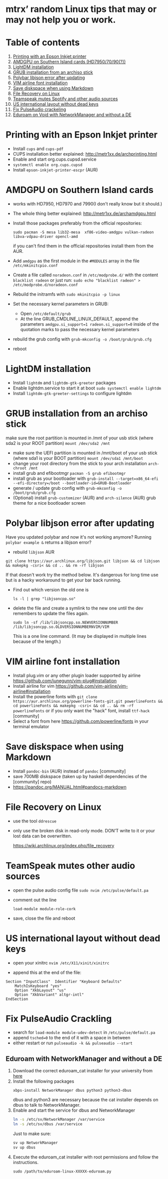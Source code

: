 # mtrx’ random Linux tips that may or may not help you or work.

# Table of contents

1. [Printing with an Epson Inkjet printer](#printing-with-an-epson-inkjet-printer)
2. [AMDGPU on Southern Island cards (HD7950/70/90(?))](#amdgpu-on-southern-island-cards)
3. [LightDM installation](#lightdm-installation)
4. [GRUB installation from an archiso stick](#grub-installation-from-an-archiso-stick)
5. [Polybar libjson error after updating](#polybar-libjson-error-after-updating)
6. [VIM airline font installation](#vim-airline-font-installation)
7. [Save diskspace when using Markdown](#save-diskspace-when-using-markdown)
8. [File Recovery on Linux](#file-recovery-on-linux)
9. [Teamspeak mutes Spotify and other audio sources](#teamspeak-mutes-other-audio-sources)
10. [US international layout without dead keys](#us-international-layout-without-dead-keys)
11. [Fix PulseAudio crackeling](#fix-pulseaudio-crackeling)
12. [Eduroam on Void with NetworkManager and without a DE](#eduroam-with-networkmanager-and-without-a-de)

# Printing with an Epson Inkjet printer
- Install `cups` and `cups-pdf`
- CUPS installation better explained: http://metr1xx.de/archprinting.html
- Enable and start org.cups.cupsd.service
- `systemctl enable org.cups.cupsd`
- Install `epson-inkjet-printer-escpr` (AUR)

# AMDGPU on Southern Island cards
- works with HD7950, HD7970 and 7990(I don't really know but it should.)
- The whole thing better explained: http://metr1xx.de/archamdgpu.html
- Install those packages preferably from the official repositories:

  ` sudo pacman -S mesa lib32-mesa  xf86-video-amdgpu vulkan-radeon libva-vdpau-driver opencl-amd `

  if you can't find them in the official repositories install them from the AUR.
- Add `amdgpu` as the first module in the `#MODULES` array in the file `/etc/mkinitcpio.conf`
- Create a file called `noradeon.conf` in `/etc/modprobe.d/` with the content `blacklist radeon` or just run:
  `sudo echo "blacklist radeon" > /etc/modprobe.d/noradeon.conf `
- Rebuild the initramfs with `sudo mkinitcpio -p linux`
- Set the necessary kernel parameters in GRUB:
  - Open `/etc/default/grub`
  - At the line GRUB_CMDLINE_LINUX_DEFAULT, append the parameters
    `amdgpu.si_support=1 radeon.si_support=0`
    inside of the quotation marks to pass the necessary kernel parameters
- rebuild the grub config with 
  `grub-mkconfig -o /boot/grub/grub.cfg`
- reboot

# LightDM installation
- Install `lightdm` and `lightdm-gtk-greeter` packages
- Enable lightdm.service to start it at boot
  `sudo systemctl enable lightdm`
- Install `lightdm-gtk-greeter-settings` to configure lightdm

# GRUB installation from an archiso stick
make sure the root partition is mounted in /mnt of your usb stick
  (where sda2 is your ROOT partition)
  `mount /dev/sda2 /mnt`
- make sure the UEFI partition is mounted in /mnt/boot of your usb stick
  (where sda1 is your BOOT partition)
  `mount /dev/sda1 /mnt/boot`
- change your root directory from the stick to your arch installation
  `arch-chroot /mnt`
- install grub and efibootmgr
  `pacman -S grub efibootmgr`
- install grub as your bootloader with 
  `grub-install --target=x86_64-efi --efi-directory=/boot --bootloader-id=GRUB-Bootloader`
- generate / update grub config with 
  `grub-mkconfig -o /boot/grub/grub.cfg`
- (Optional) install `grub-customizer` (AUR) and `arch-silence` (AUR) grub theme for a nice bootloader screen

# Polybar libjson error after updating

Have you updated polybar and now it's not working anymore? Running `polybar example &` returns a libjson error?

- rebuild `libjson` AUR

`git clone https://aur.archlinux.org/libjson.git libjson && cd libjson && makepkg -csri< && cd .. && rm -rf libjson`

If that doesn't work try the method below. It's dangerous for long time use but is a hacky workaround to get your bar back running.

- Find out which version the old one is

  ` ls -l | grep "libjsoncpp.so" `

- delete the file and create a symlink to the new one until the dev remembers to update the files again.

  ` sudo ln -sf /lib/libjsoncpp.so.NEWVERSIONNUMBER /lib/libjsoncpp.so.OLDVERSIONNUMBERNVIM/VIM `

  This is a one line command. (It may be displayed in multiple lines because of the length.)

# VIM airline font installation
- Install plug.vim or any other plugin loader supported by airline https://github.com/junegunn/vim-plug#installation
- Install airline for vim https://github.com/vim-airline/vim-airline#installation
- Install the powerline fonts with
  `git clone https://aur.archlinux.org/powerline-fonts-git.git powerlineFonts && cd powerlineFonts && makepkg -csri< && cd .. && rm -rf powerlineFonts`
  or if you only want the "hack" font, install `ttf-hack` [community]
- Select a font from here https://github.com/powerline/fonts in your terminal emulator

# Save diskspace when using Markdown
- Install `pandoc-bin` (AUR) instead of `pandoc` [community]
- save 700MB diskspace (taken up by haskell dependencies of the [community] repo)
- https://pandoc.org/MANUAL.html#pandocs-markdown

# File Recovery on Linux
- use the tool `ddrescue`

- only use the broken disk in read-only mode. DON’T write to it or your lost data can be overwritten.

  https://wiki.archlinux.org/index.php/file_recovery

# TeamSpeak mutes other audio sources
- open the pulse audio config file `sudo nvim /etc/pulse/default.pa`
- comment out the line 

  `load-module module-role-cork`

- save, close the file and reboot

# US international layout without dead keys
- open your xinitrc `nvim /etc/X11/xinit/xinitrc`

- append this at the end of the file:

```
Section "InputClass"  Identifier "Keyboard Defaults"
    MatchIsKeyboard "yes"
    Option "XkbLayout" "us"
    Option "XkbVariant" altgr-intl"
EndSection
```

# Fix PulseAudio Crackling
- search for `load-module module-udev-detect` in `/etc/pulse/default.pa`
- append `tsched=0` to the end of it with a space in between
- either restart or run `pulseaudio -k && pulseaudio --start`

## Eduroam with NetworkManager and without a DE

1. Download the correct eduroam_cat installer for your university from [here](https://cat.eduroam.org/)
2. Install the following packages
    ```
    xbps-install NetworkManager dbus python3 python3-dbus
    ```
    dbus and python3 are necessary because the cat installer depends on dbus to talk to NetworkManager.
3. Enable and start the service for dbus and NetworkManager
    ```bash
    ln -s /etc/sv/NetworkManager /var/service
    ln -s /etc/sv/dbus /var/service
    ```
    Just to make sure:
    ```bash
    sv up NetworkManager
    sv up dbus
    ```
4. Execute the eduroam_cat installer with root permissions and follow the instructions.
    ```
    sudo /path/to/eduroam-linux-XXXXX-eduroam.py
    ```

